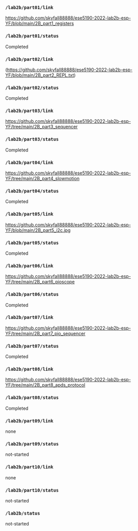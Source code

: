 ### `/lab2b/part01/link`
https://github.com/skyfall88888/ese5190-2022-lab2b-esp-YF/blob/main/2B_part1_registers
### `/lab2b/part01/status`
Completed

### `/lab2b/part02/link`
(https://github.com/skyfall88888/ese5190-2022-lab2b-esp-YF/blob/main/2B_part2_REPL.txt)
### `/lab2b/part02/status`
Completed

### `/lab2b/part03/link`
https://github.com/skyfall88888/ese5190-2022-lab2b-esp-YF/tree/main/2B_part3_sequencer
### `/lab2b/part03/status`
Completed

### `/lab2b/part04/link`
https://github.com/skyfall88888/ese5190-2022-lab2b-esp-YF/tree/main/2B_part4_slowmotion
### `/lab2b/part04/status`
Completed

### `/lab2b/part05/link`
https://github.com/skyfall88888/ese5190-2022-lab2b-esp-YF/blob/main/2B_part5_i2c.jpg
### `/lab2b/part05/status`
Completed

### `/lab2b/part06/link`
https://github.com/skyfall88888/ese5190-2022-lab2b-esp-YF/tree/main/2B_part6_pioscope
### `/lab2b/part06/status`
Completed

### `/lab2b/part07/link`
https://github.com/skyfall88888/ese5190-2022-lab2b-esp-YF/tree/main/2B_part7_pio_sequencer
### `/lab2b/part07/status`
Completed

### `/lab2b/part08/link`
https://github.com/skyfall88888/ese5190-2022-lab2b-esp-YF/tree/main/2B_part8_apds_protocol
### `/lab2b/part08/status`
Completed

### `/lab2b/part09/link`
none
### `/lab2b/part09/status`
not-started
### `/lab2b/part10/link`
none
### `/lab2b/part10/status`
not-started
### `/lab2b/status`
not-started

